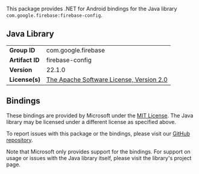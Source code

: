 This package provides .NET for Android bindings for the Java library `com.google.firebase:firebase-config`.

## Java Library

| | |
|-|-|
| **Group ID** | com.google.firebase |
| **Artifact ID** | firebase-config |
| **Version** | 22.1.0 |
| **License(s)** | [The Apache Software License, Version 2.0](http://www.apache.org/licenses/LICENSE-2.0.txt) |

## Bindings

These bindings are provided by Microsoft under the [MIT License](https://opensource.org/licenses/MIT). The Java
library may be licensed under a different license as specified above.

To report issues with this package or the bindings, please visit our [GitHub repository](https://aka.ms/android-libraries).

Note that Microsoft only provides support for the bindings. For support on
usage or issues with the Java library itself, please visit the library's project page.
